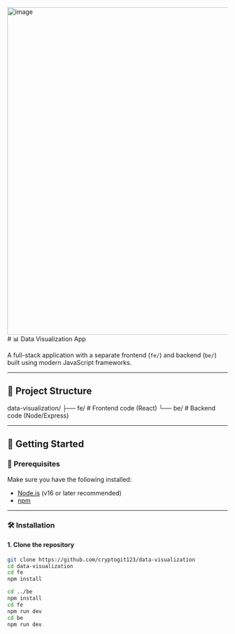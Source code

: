 <img width="806" height="748" alt="image" src="https://github.com/user-attachments/assets/36ba979a-4a87-40c9-a526-dab293e4bf55" />
# 📊 Data Visualization App

A full-stack application with a separate frontend (`fe/`) and backend (`be/`) built using modern JavaScript frameworks.

---

## 📁 Project Structure
data-visualization/
├── fe/ # Frontend code (React)
└── be/ # Backend code (Node/Express)

---

## 🚀 Getting Started

### 🔧 Prerequisites

Make sure you have the following installed:

- [Node.js](https://nodejs.org/) (v16 or later recommended)
- [npm](https://www.npmjs.com/)

---

### 🛠️ Installation

#### 1. Clone the repository

```bash
git clone https://github.com/cryptogit123/data-visualization
cd data-visualization
cd fe
npm install

cd ../be
npm install
cd fe
npm run dev
cd be
npm run dev
